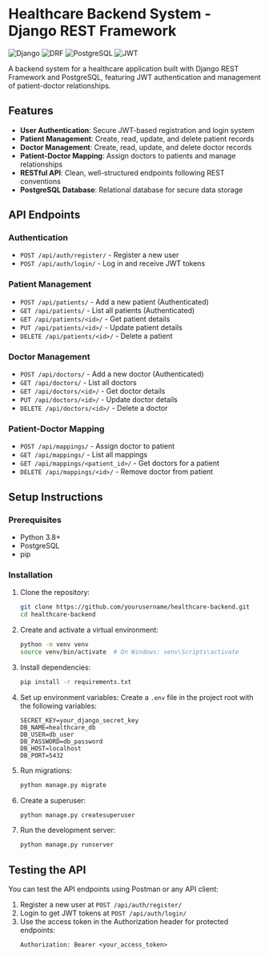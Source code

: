 # Healthcare Backend System - Django REST Framework

![Django](https://img.shields.io/badge/Django-092E20?style=for-the-badge&logo=django&logoColor=green)
![DRF](https://img.shields.io/badge/django%20rest-ff1709?style=for-the-badge&logo=django&logoColor=white)
![PostgreSQL](https://img.shields.io/badge/PostgreSQL-316192?style=for-the-badge&logo=postgresql&logoColor=white)
![JWT](https://img.shields.io/badge/JWT-black?style=for-the-badge&logo=JSON%20web%20tokens)

A backend system for a healthcare application built with Django REST Framework and PostgreSQL, featuring JWT authentication and management of patient-doctor relationships.

## Features

- **User Authentication**: Secure JWT-based registration and login system
- **Patient Management**: Create, read, update, and delete patient records
- **Doctor Management**: Create, read, update, and delete doctor records
- **Patient-Doctor Mapping**: Assign doctors to patients and manage relationships
- **RESTful API**: Clean, well-structured endpoints following REST conventions
- **PostgreSQL Database**: Relational database for secure data storage

## API Endpoints

### Authentication
- `POST /api/auth/register/` - Register a new user
- `POST /api/auth/login/` - Log in and receive JWT tokens

### Patient Management
- `POST /api/patients/` - Add a new patient (Authenticated)
- `GET /api/patients/` - List all patients (Authenticated)
- `GET /api/patients/<id>/` - Get patient details
- `PUT /api/patients/<id>/` - Update patient details
- `DELETE /api/patients/<id>/` - Delete a patient

### Doctor Management
- `POST /api/doctors/` - Add a new doctor (Authenticated)
- `GET /api/doctors/` - List all doctors
- `GET /api/doctors/<id>/` - Get doctor details
- `PUT /api/doctors/<id>/` - Update doctor details
- `DELETE /api/doctors/<id>/` - Delete a doctor

### Patient-Doctor Mapping
- `POST /api/mappings/` - Assign doctor to patient
- `GET /api/mappings/` - List all mappings
- `GET /api/mappings/<patient_id>/` - Get doctors for a patient
- `DELETE /api/mappings/<id>/` - Remove doctor from patient

## Setup Instructions

### Prerequisites
- Python 3.8+
- PostgreSQL
- pip

### Installation

1. Clone the repository:
   ```bash
   git clone https://github.com/yourusername/healthcare-backend.git
   cd healthcare-backend
   ```

2. Create and activate a virtual environment:
   ```bash
   python -m venv venv
   source venv/bin/activate  # On Windows: venv\Scripts\activate
   ```

3. Install dependencies:
   ```bash
   pip install -r requirements.txt
   ```

4. Set up environment variables:
   Create a `.env` file in the project root with the following variables:
   ```
   SECRET_KEY=your_django_secret_key
   DB_NAME=healthcare_db
   DB_USER=db_user
   DB_PASSWORD=db_password
   DB_HOST=localhost
   DB_PORT=5432
   ```

5. Run migrations:
   ```bash
   python manage.py migrate
   ```

6. Create a superuser:
   ```bash
   python manage.py createsuperuser
   ```

7. Run the development server:
   ```bash
   python manage.py runserver
   ```

## Testing the API

You can test the API endpoints using Postman or any API client:

1. Register a new user at `POST /api/auth/register/`
2. Login to get JWT tokens at `POST /api/auth/login/`
3. Use the access token in the Authorization header for protected endpoints:
   ```
   Authorization: Bearer <your_access_token>
   ```
